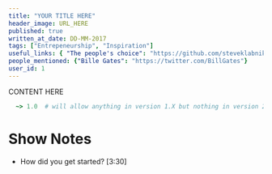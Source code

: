 ```yaml
---
title: "YOUR TITLE HERE"
header_image: URL_HERE 
published: true
written_at_date: DD-MM-2017
tags: ["Entrepeneurship", "Inspiration"]
useful_links: { "The people's choice": "https://github.com/steveklabnik/metadown" }
people_mentioned: {"Bille Gates": "https://twitter.com/BillGates"}
user_id: 1
---
```

CONTENT HERE

```ruby
  ~> 1.0  # will allow anything in version 1.X but nothing in version 2.X
```



# Show Notes
* How did you get started? [3:30]